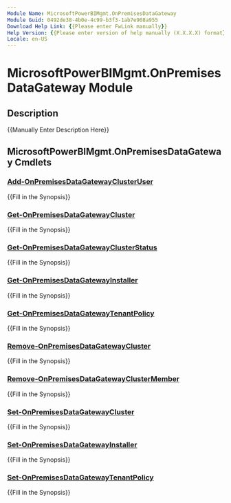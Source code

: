 ```yaml
---
Module Name: MicrosoftPowerBIMgmt.OnPremisesDataGateway
Module Guid: 0492de38-4b0e-4c99-b3f3-1ab7e908a955
Download Help Link: {{Please enter FwLink manually}}
Help Version: {{Please enter version of help manually (X.X.X.X) format}}
Locale: en-US
---
```


# MicrosoftPowerBIMgmt.OnPremisesDataGateway Module
## Description
{{Manually Enter Description Here}}

## MicrosoftPowerBIMgmt.OnPremisesDataGateway Cmdlets
### [Add-OnPremisesDataGatewayClusterUser](Add-OnPremisesDataGatewayClusterUser.md)
{{Fill in the Synopsis}}

### [Get-OnPremisesDataGatewayCluster](Get-OnPremisesDataGatewayCluster.md)
{{Fill in the Synopsis}}

### [Get-OnPremisesDataGatewayClusterStatus](Get-OnPremisesDataGatewayClusterStatus.md)
{{Fill in the Synopsis}}

### [Get-OnPremisesDataGatewayInstaller](Get-OnPremisesDataGatewayInstaller.md)
{{Fill in the Synopsis}}

### [Get-OnPremisesDataGatewayTenantPolicy](Get-OnPremisesDataGatewayTenantPolicy.md)
{{Fill in the Synopsis}}

### [Remove-OnPremisesDataGatewayCluster](Remove-OnPremisesDataGatewayCluster.md)
{{Fill in the Synopsis}}

### [Remove-OnPremisesDataGatewayClusterMember](Remove-OnPremisesDataGatewayClusterMember.md)
{{Fill in the Synopsis}}

### [Set-OnPremisesDataGatewayCluster](Set-OnPremisesDataGatewayCluster.md)
{{Fill in the Synopsis}}

### [Set-OnPremisesDataGatewayInstaller](Set-OnPremisesDataGatewayInstaller.md)
{{Fill in the Synopsis}}

### [Set-OnPremisesDataGatewayTenantPolicy](Set-OnPremisesDataGatewayTenantPolicy.md)
{{Fill in the Synopsis}}

